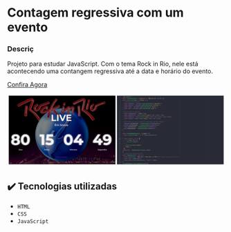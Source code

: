 # Contagem regressiva com um evento
### Descriç
Projeto para estudar JavaScript. Com o tema Rock in Rio, nele está acontecendo uma contangem regressiva até a data e horário do evento.

[Confira Agora](https://contagemregressivaevento.netlify.app/)

![imagem do código e da página](./img/rockinrio.jpg)

## ✔️ Tecnologias utilizadas

- ``HTML``
- ``CSS``
- ``JavaScript``

